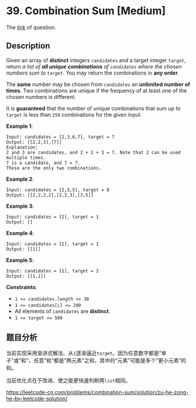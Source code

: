 # 39. Combination Sum [Medium]

The [link](https://leetcode.com/problems/combination-sum/) of question.

## Description

Given an array of **distinct** integers `candidates` and a target integer `target`, return *a list of **all unique combinations** of `candidates` where the chosen numbers sum to `target`*. You may return the combinations in **any order**.

The **same** number may be chosen from `candidates` an **unlimited number of times**. Two combinations are unique if the frequency of at least one of the chosen numbers is different.

It is **guaranteed** that the number of unique combinations that sum up to `target` is less than `150` combinations for the given input.

**Example 1**:
```
Input: candidates = [2,3,6,7], target = 7
Output: [[2,2,3],[7]]
Explanation:
2 and 3 are candidates, and 2 + 2 + 3 = 7. Note that 2 can be used multiple times.
7 is a candidate, and 7 = 7.
These are the only two combinations.
```

**Example 2**:
```
Input: candidates = [2,3,5], target = 8
Output: [[2,2,2,2],[2,3,3],[3,5]]
```
**Example 3**:
```
Input: candidates = [2], target = 1
Output: []
```

**Example 4**:
```
Input: candidates = [1], target = 1
Output: [[1]]
```

**Example 5**:
```
Input: candidates = [1], target = 2
Output: [[1,1]]
```

**Constraints**:
+ `1 <= candidates.length <= 30`
+ `1 <= candidates[i] <= 200`
+ All elements of `candidates` are **distinct**.
+ `1 <= target <= 500`

## 题目分析

当前实现采用渐进式解法、从`1`逐渐逼近`target`。因为任意数字都是“单子”或“和”，任意“和”都是“两元素”之和，其中的“元素”可能是多个“更小元素”的和。

当前优化点在于改进、使之能更快速判断两`list`相同。

https://leetcode-cn.com/problems/combination-sum/solution/zu-he-zong-he-by-leetcode-solution/